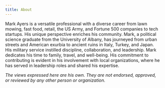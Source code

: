 ```yaml
---
title: About
---
```


Mark Ayers is a versatile professional with a diverse career from lawn mowing, fast food, retail, the US Army, and Fortune 500 companies to tech startups. His unique perspective enriches his community. Mark, a political science graduate from the University of Albany, has journeyed from urban streets and American exurbia to ancient ruins in Italy, Turkey, and Japan. His military service instilled discipline, collaboration, and leadership. Mark dedicates his time to family, travel, and well-being. His commitment to contributing is evident in his involvement with local organizations, where he has served in leadership roles and shared his expertise.

_The views expressed here are his own. They are not endorsed, approved, or reviewed by any other person or organization._
